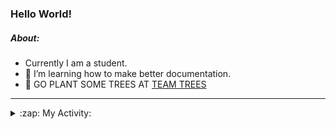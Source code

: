 ### Hello World!

##### About:
- Currently I am a student.
- 🌱 I’m learning how to make better documentation.
- 🌱 GO PLANT SOME TREES AT [TEAM TREES](https://teamtrees.org/)

---
<details>
  <summary>:zap: My Activity:</summary>
  
<!--START_SECTION:waka-->
![Code Time](http://img.shields.io/badge/Code%20Time-1%2C123%20hrs%2015%20mins-blue)

**I'm a Night 🦉** 

```text
🌞 Morning                1694 commits        ███░░░░░░░░░░░░░░░░░░░░░░   10.01 % 
🌆 Daytime                5684 commits        ████████░░░░░░░░░░░░░░░░░   33.59 % 
🌃 Evening                4795 commits        ███████░░░░░░░░░░░░░░░░░░   28.34 % 
🌙 Night                  4748 commits        ███████░░░░░░░░░░░░░░░░░░   28.06 % 
```
📅 **I'm Most Productive on Wednesday** 

```text
Monday                   2415 commits        ████░░░░░░░░░░░░░░░░░░░░░   14.27 % 
Tuesday                  2133 commits        ███░░░░░░░░░░░░░░░░░░░░░░   12.61 % 
Wednesday                4058 commits        ██████░░░░░░░░░░░░░░░░░░░   23.98 % 
Thursday                 2255 commits        ███░░░░░░░░░░░░░░░░░░░░░░   13.33 % 
Friday                   1690 commits        ██░░░░░░░░░░░░░░░░░░░░░░░   09.99 % 
Saturday                 1487 commits        ██░░░░░░░░░░░░░░░░░░░░░░░   08.79 % 
Sunday                   2883 commits        ████░░░░░░░░░░░░░░░░░░░░░   17.04 % 
```


📊 **This Week I Spent My Time On** 

```text
🔥 Editors: 
VS Code                  3 hrs 9 mins        █████████████████████████   100.00 % 

🐱‍💻 Projects: 
praise                   3 hrs 8 mins        █████████████████████████   99.48 % 
CSF22                    0 secs              ░░░░░░░░░░░░░░░░░░░░░░░░░   00.52 % 
```


 Last Updated on 17/05/2023 16:08:05 UTC
<!--END_SECTION:waka-->
</details>
